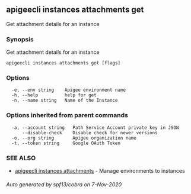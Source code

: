 ## apigeecli instances attachments get

Get attachment details for an instance

### Synopsis

Get attachment details for an instance

```
apigeecli instances attachments get [flags]
```

### Options

```
  -e, --env string    Apigee environment name
  -h, --help          help for get
  -n, --name string   Name of the Instance
```

### Options inherited from parent commands

```
  -a, --account string   Path Service Account private key in JSON
      --disable-check    Disable check for newer versions
  -o, --org string       Apigee organization name
  -t, --token string     Google OAuth Token
```

### SEE ALSO

* [apigeecli instances attachments](apigeecli_instances_attachments.md)	 - Manage environments to instances

###### Auto generated by spf13/cobra on 7-Nov-2020
